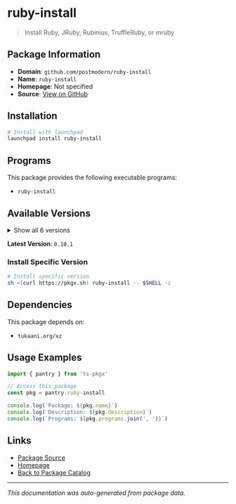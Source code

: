 # ruby-install

> Install Ruby, JRuby, Rubinius, TruffleRuby, or mruby

## Package Information

- **Domain**: `github.com/postmodern/ruby-install`
- **Name**: `ruby-install`
- **Homepage**: Not specified
- **Source**: [View on GitHub](https://github.com/pkgxdev/pantry/tree/main/projects/github.com/postmodern/ruby-install/package.yml)

## Installation

```bash
# Install with launchpad
launchpad install ruby-install
```

## Programs

This package provides the following executable programs:

- `ruby-install`

## Available Versions

<details>
<summary>Show all 6 versions</summary>

- `0.10.1`, `0.10.0`, `0.9.4`, `0.9.3`, `0.9.2`
- `0.9.1`

</details>

**Latest Version**: `0.10.1`

### Install Specific Version

```bash
# Install specific version
sh <(curl https://pkgx.sh) ruby-install -- $SHELL -i
```

## Dependencies

This package depends on:

- `tukaani.org/xz`

## Usage Examples

```typescript
import { pantry } from 'ts-pkgx'

// Access this package
const pkg = pantry.ruby-install

console.log(`Package: ${pkg.name}`)
console.log(`Description: ${pkg.description}`)
console.log(`Programs: ${pkg.programs.join(', ')}`)
```

## Links

- [Package Source](https://github.com/pkgxdev/pantry/tree/main/projects/github.com/postmodern/ruby-install/package.yml)
- [Homepage](#)
- [Back to Package Catalog](../../package-catalog.md)

---

*This documentation was auto-generated from package data.*
